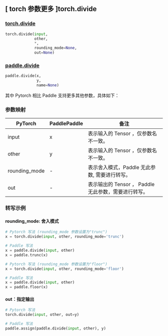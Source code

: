 ## [ torch 参数更多 ]torch.divide
### [torch.divide](https://pytorch.org/docs/1.13/generated/torch.divide.html?highlight=torch+divide#torch.divide)
```python
torch.divide(input,
             other,
             *,
             rounding_mode=None,
             out=None)
```

### [paddle.divide](https://www.paddlepaddle.org.cn/documentation/docs/zh/api/paddle/divide_cn.html)
```python
paddle.divide(x,
              y,
              name=None)
```

其中 Pytorch 相比 Paddle 支持更多其他参数，具体如下：
### 参数映射
| PyTorch       | PaddlePaddle | 备注                                                   |
| ------------- | ------------ | ------------------------------------------------------ |
|  input  |  x  | 表示输入的 Tensor ，仅参数名不一致。  |
|  other  |  y  | 表示输入的 Tensor ，仅参数名不一致。  |
|  rounding_mode  | -            | 表示舍入模式，Paddle 无此参数, 需要进行转写。  |
|  out  | -  | 表示输出的 Tensor ， Paddle 无此参数，需要进行转写。    |


### 转写示例
#### rounding_mode: 舍入模式
```python
# Pytorch 写法 (rounding_mode 参数设置为"trunc")
x = torch.divide(input, other, rounding_mode='trunc')

# Paddle 写法
x = paddle.divide(input, other)
x = paddle.trunc(x)

# Pytorch 写法 (rounding_mode 参数设置为"floor")
x = torch.divide(input, other, rounding_mode='floor')

# Paddle 写法
x = paddle.divide(input, other)
x = paddle.floor(x)
```

#### out：指定输出
```python
# Pytorch 写法
torch.divide(input, other, out=y)

# Paddle 写法
paddle.assign(paddle.divide(input, other), y)
```
